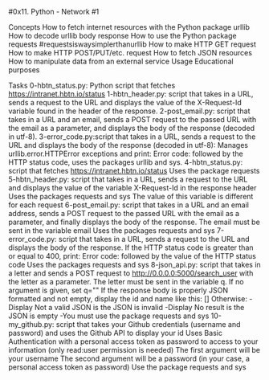 #0x11. Python - Network #1

Concepts
How to fetch internet resources with the Python package urllib
How to decode urllib body response
How to use the Python package requests #requestsiswaysimplerthanurllib
How to make HTTP GET request
How to make HTTP POST/PUT/etc. request
How to fetch JSON resources
How to manipulate data from an external service
Usage
Educational purposes

Tasks
0-hbtn_status.py: Python script that fetches https://intranet.hbtn.io/status
1-hbtn_header.py: script that takes in a URL, sends a request to the URL and displays the value of the X-Request-Id variable found in the header of the response.
2-post_email.py: script that takes in a URL and an email, sends a POST request to the passed URL with the email as a parameter, and displays the body of the response (decoded in utf-8).
3-error_code.py:script that takes in a URL, sends a request to the URL and displays the body of the response (decoded in utf-8):
Manages urllib.error.HTTPError exceptions and print: Error code: followed by the HTTP status code, uses the packages urllib and sys.
4-hbtn_status.py: script that fetches https://intranet.hbtn.io/status
Uses the package requests
5-hbtn_header.py: script that takes in a URL, sends a request to the URL and displays the value of the variable X-Request-Id in the response header
Uses the packages requests and sys
The value of this variable is different for each request
6-post_email.py: script that takes in a URL and an email address, sends a POST request to the passed URL with the email as a parameter, and finally displays the body of the response.
The email must be sent in the variable email
Uses the packages requests and sys
7-error_code.py: script that takes in a URL, sends a request to the URL and displays the body of the response.
If the HTTP status code is greater than or equal to 400, print: Error code: followed by the value of the HTTP status code
Uses the packages requests and sys
8-json_api.py: script that takes in a letter and sends a POST request to http://0.0.0.0:5000/search_user with the letter as a parameter. The letter must be sent in the variable q.
If no argument is given, set q=""
If the response body is properly JSON formatted and not empty, display the id and name like this: []
Otherwise: -Display Not a valid JSON is the JSON is invalid -Display No result is the JSON is empty -You must use the package requests and sys
10-my_github.py: script that takes your Github credentials (username and password) and uses the Github API to display your id
Uses Basic Authentication with a personal access token as password to access to your information (only read:user permission is needed)
The first argument will be your username
The second argument will be a password (in your case, a personal access token as password)
Use the package requests and sys
